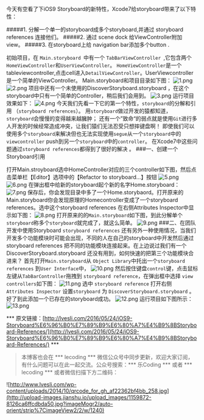 今天有空看了下iOS9 Storyboard的新特性，Xcode7给storyboard带来了以下特性：

#####1. 分解一个单一的storyboard成多个storyboard,并通过 storyboard references  连接他们。
#####2. 通过 scene dock  给ViewController附加view。
#####3. 在storyboard上给 navigation bar添加多个button .

初始项目，在 `Main.storyboard `中有一个 `TabBarViewController `,它包含两个`HomeViewController`和`UserViewController`。
`HomeViewController`是一个tableviewcontroller,点击cell进入`DetailViewController`。UserViewcontroller是一个简单的ViewController。
Main.storyboard和项目目录如下图：
![1.png](http://upload-images.jianshu.io/upload_images/1159872-c9a42cd1b1558919.png?imageMogr2/auto-orient/strip%7CimageView2/2/w/1240)
![2.png](http://upload-images.jianshu.io/upload_images/1159872-6a5d4de929c30aa1.png?imageMogr2/auto-orient/strip%7CimageView2/2/w/1240)
  项目中还有一个未使用的DiscoverStoryboard.storyboard ，在这个storyboard中只有一个简单的Controller，稍后我们会用到。
![3.png](http://upload-images.jianshu.io/upload_images/1159872-d494671ddaba5ea1.png?imageMogr2/auto-orient/strip%7CimageView2/2/w/1240)
运行项目效果如下：
![4.png](http://upload-images.jianshu.io/upload_images/1159872-92eb910fb213523a.png?imageMogr2/auto-orient/strip%7CimageView2/2/w/1240)
今天我们先看一下它的第一个特性，`storyboard`的分解和引用 （`storyboard references`）。
用`storyboard`做过开发的猿都知道，`storyboard`会慢慢的变得越来越臃肿；
还有一个”致命“的弱点就是使用`Git`进行多人开发的时候经常造成冲突，让我们猿们无法忍受只想摔键盘啊！
即使我们可以使用多个`storyboard`来解决但也无法实现使用`segue`从一个`storyboard`中的`viewcontroller` push到另一个`storyboard`中的`controller`。
在Xcode7中这些问题通过`storyboard references`都得到了很好的解决 。
###一、创建一个Storyboard引用
 
打开Main.stroyboard选中HomeController对应的三个controller如下图，然后点击菜单栏【Editor】选项中的【Refactor to storyboard…】按钮
 ![5.png](http://upload-images.jianshu.io/upload_images/1159872-2dc50bd0c9c14f69.png?imageMogr2/auto-orient/strip%7CimageView2/2/w/1240)     
 ![6.png](http://upload-images.jianshu.io/upload_images/1159872-96606561bbaa6d80.png?imageMogr2/auto-orient/strip%7CimageView2/2/w/1240)
在弹出框中给新的storyboard起个新的名字Home.storyboard：
![7.png](http://upload-images.jianshu.io/upload_images/1159872-599056d623f5ab67.png?imageMogr2/auto-orient/strip%7CimageView2/2/w/1240)
保存后，你会发现目录中多了一个Home.storybaord。打开原来的Main.storyboard你会发现原理的Homecontroller变成了一个storyboard references。选中这个storyboard references  在右侧Attributes Inspector中显示如下图：
![8.png](http://upload-images.jianshu.io/upload_images/1159872-3f1e7a70639a939c.png?imageMogr2/auto-orient/strip%7CimageView2/2/w/1240)
打开原来的的`Main.storyboard`如下图，到此分解单个`storyboard`称多个`storyboard`就完成了，就这么简单。
![9.png](http://upload-images.jianshu.io/upload_images/1159872-393b764e057b79c6.png?imageMogr2/auto-orient/strip%7CimageView2/2/w/1240)
###二、在团队开发中使用Storyboard
`storyboard references` 还有另外一种使用情况，当我们开发多个功能模块时可能会出现，不同的人在自己的storyboard中开发然后通过storyboard references  把不同的功能模块连接起来。在上边说过我们有一个DiscoverStoryboard.storyboard 还没有用到，如何快速的把第三个功能模块合进来？
首先打开`Main.storyboard`从 `Object Library`中托出一个`storyboard references` 到`User Interface`中，
![10.png](http://upload-images.jianshu.io/upload_images/1159872-46d9171d2bd60c4a.png?imageMogr2/auto-orient/strip%7CimageView2/2/w/1240)
然后按住键盘`control`键，点击鼠标左键从`TabBarController`拖拽到 `storyboard reference`，在弹出框中选择 `view controllers`如下图：
![11.png](http://upload-images.jianshu.io/upload_images/1159872-8f378ffb21b16e66.png?imageMogr2/auto-orient/strip%7CimageView2/2/w/1240)
选中 `storyboard reference` 打开右侧`Attributes Inspector` 设置`storyboard` 为 `DiscoverStoryboard.storyboard` 。好了到此添加一个已存在的storyboard成功。
![12.png](http://upload-images.jianshu.io/upload_images/1159872-4a228f7138cf126f.png?imageMogr2/auto-orient/strip%7CimageView2/2/w/1240)
运行项目如下图所示：
![13.png](http://upload-images.jianshu.io/upload_images/1159872-3928bbd8017930e7.png?imageMogr2/auto-orient/strip%7CimageView2/2/w/1240)


*** 原文链接：[http://lvesli.com/2016/05/24/iOS9-Storyboard%E6%96%B0%E7%89%B9%E6%80%A7%E4%B9%8BStoryboard-References/](http://lvesli.com/2016/05/24/iOS9-Storyboard%E6%96%B0%E7%89%B9%E6%80%A7%E4%B9%8BStoryboard-References/) ***

>本博客也会在 *** lecoding *** 微信公众号中同步更新，欢迎大家订阅，有什么问题可以在此一起交流。公众号搜索：*** 乐Coding *** 或者 *** lecoding *** 或者微信扫描下方二维码：

![http://www.lvesli.com/wp-content/uploads/2014/10/qrcode_for_gh_af22362bf4bb_258.jpg](http://upload-images.jianshu.io/upload_images/1159872-8126ca6ffcdbda50.jpg?imageMogr2/auto-orient/strip%7CimageView2/2/w/1240)
